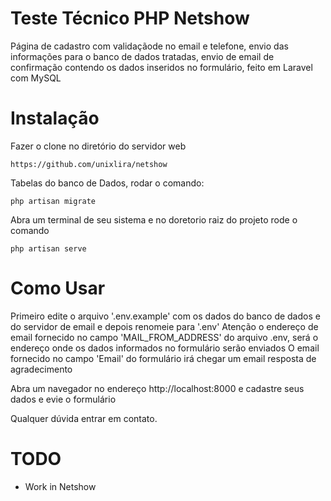 Teste Técnico PHP Netshow
==========

Página de cadastro com validaçãode no email e telefone, envio das informações para o banco de dados tratadas, envio de email de confirmação contendo os dados inseridos no formulário, feito em Laravel com MySQL

Instalação
============
Fazer o clone no diretório do servidor web

```
https://github.com/unixlira/netshow
```

Tabelas do banco de Dados, rodar o comando:

```
php artisan migrate
```

Abra um terminal de seu sistema e no doretorio raiz do  projeto rode o comando

```
php artisan serve
```


Como Usar
=====

Primeiro edite o arquivo '.env.example' com os dados do banco de dados e do servidor de email e depois renomeie para '.env'
Atenção o endereço de email fornecido no campo 'MAIL_FROM_ADDRESS' do arquivo .env, será o endereço onde os dados informados no formulário serão enviados
O email fornecido no campo  'Email' do formulário irá chegar um email resposta de agradecimento

Abra um navegador no endereço http://localhost:8000 e cadastre seus dados e evie o formulário

Qualquer dúvida entrar em contato.


TODO
====

* Work in Netshow
